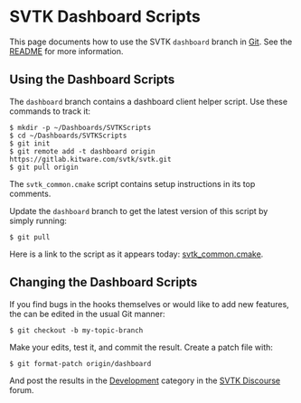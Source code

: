 SVTK Dashboard Scripts
=====================

This page documents how to use the SVTK `dashboard` branch in [Git][].
See the [README](README.md) for more information.

[Git]: http://git-scm.com

Using the Dashboard Scripts
---------------------------

The `dashboard` branch contains a dashboard client helper script.
Use these commands to track it:

    $ mkdir -p ~/Dashboards/SVTKScripts
    $ cd ~/Dashboards/SVTKScripts
    $ git init
    $ git remote add -t dashboard origin https://gitlab.kitware.com/svtk/svtk.git
    $ git pull origin

The `svtk_common.cmake` script contains setup instructions in its
top comments.

Update the `dashboard` branch to get the latest version of this
script by simply running:

    $ git pull

Here is a link to the script as it appears today: [svtk_common.cmake][].

[svtk_common.cmake]: https://gitlab.kitware.com/svtk/svtk/tree/dashboard/svtk_common.cmake

Changing the Dashboard Scripts
------------------------------

If you find bugs in the hooks themselves or would like to add new features,
the can be edited in the usual Git manner:

    $ git checkout -b my-topic-branch

Make your edits, test it, and commit the result.  Create a patch file with:

    $ git format-patch origin/dashboard

And post the results in the [Development][] category in the [SVTK Discourse][] forum.

[Development]: https://discourse.svtk.org/c/development
[SVTK Discourse]: https://discourse.svtk.org/
